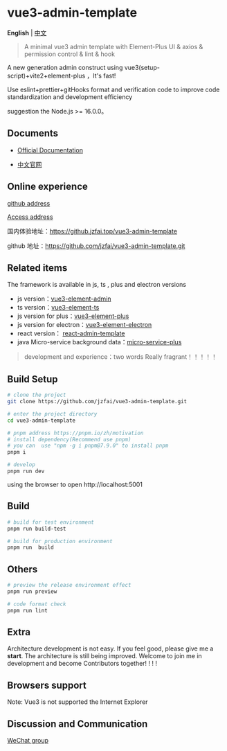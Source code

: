 # vue3-admin-template

**English** | [中文](./README-zh_CN.md)

> A minimal vue3 admin template with Element-Plus UI & axios & permission control & lint & hook

A new  generation admin  construct   using  vue3(setup-script)+vite2+element-plus ，It's fast!

Use eslint+prettier+gitHooks format and verification code to improve code standardization and development efficiency

suggestion the Node.js >= 16.0.0。

## Documents

- [Official Documentation](https://github.jzfai.top/vue3-admin-doc/)

- [中文官网](https://github.jzfai.top/vue3-admin-doc/zh/)


## Online experience

[github address](https://github.com/jzfai/vue3-admin-template.git)

[Access address](https://github.jzfai.top/vue3-admin-template)


国内体验地址：https://github.jzfai.top/vue3-admin-template

github 地址：https://github.com/jzfai/vue3-admin-template.git



## Related items

The framework is available in js, ts , plus and electron versions
- js version：[vue3-element-admin](https://github.com/jzfai/vue3-admin-template.git)
- ts version：[vue3-element-ts](https://github.com/jzfai/vue3-admin-ts.git)
- js version for plus：[vue3-element-plus](https://github.com/jzfai/vue3-admin-plus.git)
- js version for electron：[vue3-element-electron](https://github.com/jzfai/vue3-admin-electron.git)
- react version： [react-admin-template](https://github.com/jzfai/react-admin-template.git)
- java Micro-service background data：[micro-service-plus](https://github.com/jzfai/micro-service-plus)
> development and  experience：two words  Really fragrant！！！！！



## Build Setup

```bash
# clone the project
git clone https://github.com/jzfai/vue3-admin-template.git

# enter the project directory
cd vue3-admin-template

# pnpm address https://pnpm.io/zh/motivation
# install dependency(Recommend use pnpm)
# you can  use "npm -g i pnpm@7.9.0" to install pnpm 
pnpm i

# develop
pnpm run dev
```

using the browser to open http://localhost:5001

## Build

```bash
# build for test environment
pnpm run build-test

# build for production environment
pnpm run  build
```

## Others

```bash
# preview the release environment effect
pnpm run preview

# code format check
pnpm run lint

```

## Extra

Architecture development is not easy. If you feel good, please give me a **start**. The architecture is still being improved. Welcome to join me in development and become Contributors together! ! ! !


## Browsers support

Note: Vue3 is not supported the Internet Explorer



## Discussion and Communication
[WeChat group](https://github.jzfai.top/file/images/wx-groud.png)



